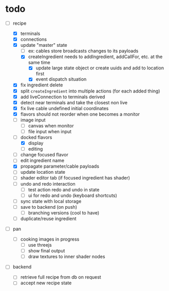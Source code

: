 # todo

- [ ] recipe

  - [x] terminals
  - [x] connections
  - [x] update "master" state
    - [ ] ex: cables store broadcasts changes to its payloads
    - [x] createIngredient needs to addIngredient, addCallFor, etc. at the same time
      - [x] update large state object or create uuids and add to location first
      - [x] event dispatch situation
  - [x] fix ingredient delete
  - [x] split `createIngredient` into multiple actions (for each added thing)
  - [x] add liveConnection to terminals derived
  - [x] detect near terminals and take the closest non live
  - [x] fix live cable undefined initial coordinates
  - [x] flavors should not reorder when one becomes a monitor
  - [ ] image input
    - [ ] canvas when monitor
    - [ ] file input when input
  - [ ] docked flavors
    - [x] display
    - [ ] editing
  - [ ] change focused flavor
  - [ ] edit ingredient name
  - [x] propagate parameter/cable payloads
  - [ ] update location state
  - [ ] shader editor tab (if focused ingredient has shader)
  - [ ] undo and redo interaction
    - [ ] test action redo and undo in state
    - [ ] ui for redo and undo (keyboard shortcuts)
  - [ ] sync state with local storage
  - [ ] save to backend (on push)
    - [ ] branching versions (cool to have)
  - [ ] duplicate/reuse ingredient

- [ ] pan

  - [ ] cooking images in progress
    - [ ] use threejs
    - [ ] show final output
    - [ ] draw textures to inner shader nodes

- [ ] backend
  - [ ] retrieve full recipe from db on request
  - [ ] accept new recipe state
